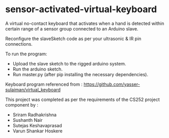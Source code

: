 # sensor-activated-virtual-keyboard
A virtual no-contact keyboard that activates when a hand is detected within certain range of a sensor group connected to an Arduino slave.

Reconfigure the slaveSketch code as per your ultrasonic & IR pin connections.

To run the program:
- Upload the slave sketch to the rigged arduino system.
- Run the arduino sketch.
- Run master.py (after pip installing the necessary dependencies).

Keyboard program referenced from : https://github.com/yasser-sulaiman/virtual_keyboard

This project was completed as per the requirements of the CS252 project component by :

- Sriram Radhakrishna
- Sushanth Nair
- Sutejas Keshavaprasad
- Varun Shankar Hoskere
